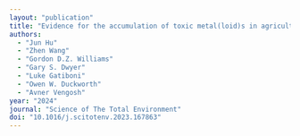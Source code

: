 ```yaml
---
layout: "publication"
title: "Evidence for the accumulation of toxic metal(loid)s in agricultural soils impacted from long-term application of phosphate fertilizer"
authors:
  - "Jun Hu"
  - "Zhen Wang"
  - "Gordon D.Z. Williams"
  - "Gary S. Dwyer"
  - "Luke Gatiboni"
  - "Owen W. Duckworth"
  - "Avner Vengosh"
year: "2024"
journal: "Science of The Total Environment"
doi: "10.1016/j.scitotenv.2023.167863"
---
```


